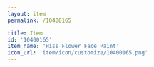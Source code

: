 ```yaml
---
layout: item
permalink: /10400165

title: Item
id: '10400165'
item_name: 'Hiss Flower Face Paint'
icon_url: 'item/icon/customize/10400165.png'
---
```

